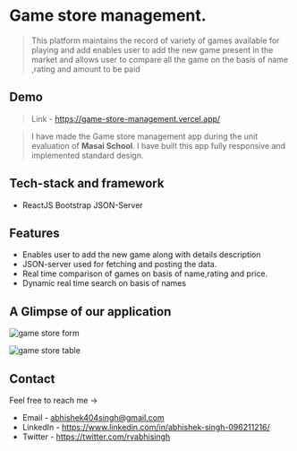 # Game store management.

> This platform maintains the record of variety of games available for playing and add enables user to add the new game present in the market and allows user to compare all the game on the basis of name ,rating and amount to be paid



## Demo

>Link - https://game-store-management.vercel.app/


 
> I have made the Game store management app during the unit evaluation of **Masai School**.
> I have built this app fully responsive and implemented standard design.
 
  
## Tech-stack and framework


- ReactJS  Bootstrap  JSON-Server 


  
## Features

- Enables user to add the new game along with details description 
- JSON-server used for fetching and posting the data.
- Real time comparison of games on basis of name,rating and price.
- Dynamic real time search on basis of names




## A Glimpse of our application


![game store form](https://user-images.githubusercontent.com/87438535/160307833-639cd140-8f62-4f01-be8d-50b7b67e2e50.png)

![game store table](https://user-images.githubusercontent.com/87438535/160307836-199b4fdb-3222-456b-82f9-d352cc155303.png)




## Contact

Feel free to reach me ->
- Email - <abhishek404singh@gmail.com> 
- LinkedIn - https://www.linkedin.com/in/abhishek-singh-096211216/
- Twitter - https://twitter.com/rvabhisingh
